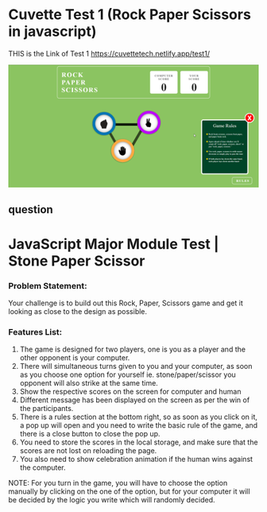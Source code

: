 
# Cuvette Test 1 (Rock Paper Scissors in javascript)

THIS is the Link of Test 1 https://cuvettetech.netlify.app/test1/


![Logo](https://github.com/AJIT-KUMAR-PANDIT/Cuvette-Tech/blob/main/Test1/resource/img/test1.gif?raw=true)


## question

# JavaScript Major Module Test | Stone Paper Scissor

### Problem Statement:

Your challenge is to build out this Rock, Paper, Scissors game and get it looking as close to the design as possible.

### Features List:

1. The game is designed for two players, one is you as a player and the other opponent is your computer.
2. There will simultaneous turns given to you and your computer, as soon as you choose one option for yourself ie. stone/paper/scissor you opponent will also strike at the same time.
3. Show the respective scores on the screen for computer and human
4. Different message has been displayed on the screen as per the win of the participants.
5. There is a rules section at the bottom right, so as soon as you click on it, a pop up will open and you need to write the basic rule of the game, and there is a close button to close the pop up.
6. You need to store the scores in the local storage, and make sure that the scores are not lost on reloading the page.
7. You also need to show celebration animation if the human wins against the computer.

NOTE: For you turn in the game, you will have to choose the option manually by clicking on the one of the option, but for your computer it will be decided by the logic you write which will randomly decided.
